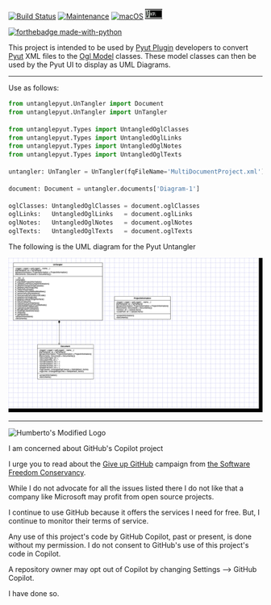 [![Build Status](https://travis-ci.com/hasii2011/PyUt.svg?branch=master)](https://travis-ci.com/hasii2011/PyUt)
[![Maintenance](https://img.shields.io/badge/Maintained%3F-yes-green.svg)](https://GitHub.com/Naereen/StrapDown.js/graphs/commit-activity)
[![macOS](https://svgshare.com/i/ZjP.svg)](https://svgshare.com/i/ZjP.svg)
<img width="34" height="20" src="./docs/agpl-license-web-badge-version-2.png"/> 


[![forthebadge made-with-python](http://ForTheBadge.com/images/badges/made-with-python.svg)](https://www.python.org/)

This project is intended to be used by [Pyut Plugin](https://github.com/hasii2011/pyutplugincore) developers to convert [Pyut](https://github.com/hasii2011/PyUt) XML files to the [Ogl Model](https://github.com/hasii2011/ogl) classes.  These model classes can then be used by the Pyut UI to display as UML Diagrams.

------

Use as follows:

```python
from untanglepyut.UnTangler import Document
from untanglepyut.UnTangler import UnTangler

from untanglepyut.Types import UntangledOglClasses
from untanglepyut.Types import UntangledOglLinks
from untanglepyut.Types import UntangledOglNotes
from untanglepyut.Types import UntangledOglTexts

untangler: UnTangler = UnTangler(fqFileName='MultiDocumentProject.xml')

document: Document = untangler.documents['Diagram-1']

oglClasses: UntangledOglClasses = document.oglClasses
oglLinks:   UntangledOglLinks   = document.oglLinks
oglNotes:   UntangledOglNotes   = document.oglNotes
oglTexts:   UntangledOglTexts   = document.oglTexts

```



The following is the UML diagram for the Pyut Untangler

![UntanglePyut](https://github.com/hasii2011/untanglepyut/blob/master/docs/UntanglePyut.png)



------


![Humberto's Modified Logo](https://raw.githubusercontent.com/wiki/hasii2011/gittodoistclone/images/SillyGitHub.png)

I am concerned about GitHub's Copilot project



I urge you to read about the
[Give up GitHub](https://GiveUpGitHub.org) campaign from
[the Software Freedom Conservancy](https://sfconservancy.org).

While I do not advocate for all the issues listed there I do not like that
a company like Microsoft may profit from open source projects.

I continue to use GitHub because it offers the services I need for free.  But, I continue
to monitor their terms of service.

Any use of this project's code by GitHub Copilot, past or present, is done
without my permission.  I do not consent to GitHub's use of this project's
code in Copilot.

A repository owner may opt out of Copilot by changing Settings --> GitHub Copilot.

I have done so.
